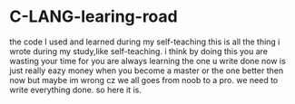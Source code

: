 # C-LANG-learing-road
the code I used and learned during my self-teaching
this is all the thing i wrote during my study,like self-teaching.
i think by doing this you are wasting your time for you are always learning
the one u write done now is just really eazy money when you become a master or the one better then now
but maybe im wrong cz we all goes from noob to a pro.
we need to write everything done.
so here it is.
